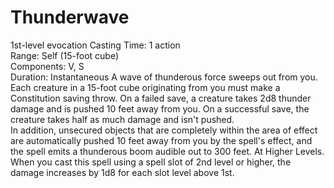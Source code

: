 # Thunderwave
1st-level evocation 
Casting Time: 1 action  
Range: Self (15-foot cube)  
Components: V, S  
Duration: Instantaneous 
A wave of thunderous force sweeps out from you. Each creature in a 15-foot cube originating from you must make a Constitution saving throw. On a failed save, a creature takes 2d8 thunder damage and is pushed 10 feet away from you. On a successful save, the creature takes half as much damage and isn't pushed.  
In addition, unsecured objects that are completely within the area of effect are automatically pushed 10 feet away from you by the spell's effect, and the spell emits a thunderous boom audible out to 300 feet. 
At Higher Levels. When you cast this spell using a spell slot of 2nd level or higher, the damage increases by 1d8 for each slot level above 1st.